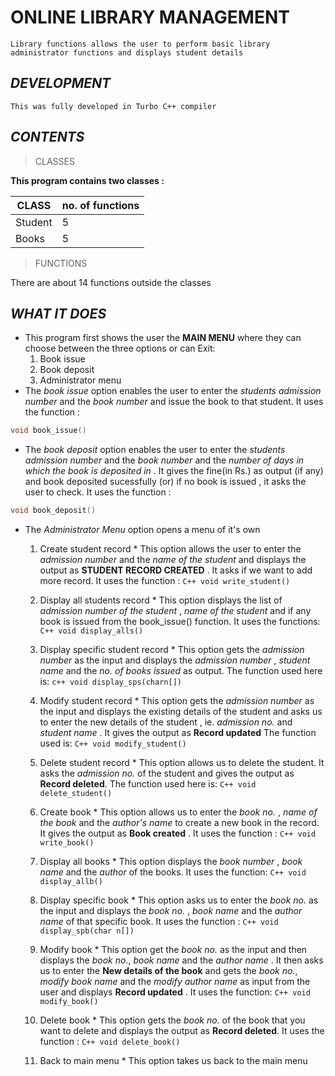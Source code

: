 # ONLINE LIBRARY MANAGEMENT
`Library functions allows the user to perform basic library administrator functions and displays student details`

## *DEVELOPMENT*
`This was fully developed in Turbo C++ compiler`

## *CONTENTS*
>CLASSES

__This program contains two classes :__

| CLASS      | no. of functions |
| ---------- | ---------------- |
| Student    |    5             |
| Books      |    5             |


>FUNCTIONS

 There are about 14 functions outside the classes

## *WHAT IT DOES*
* This program first shows the user the **MAIN MENU** where they can choose between the three options or can Exit:
    1. Book issue
    1. Book deposit
    1. Administrator menu
* The _book issue_ option enables the user to enter the _students admission number_ and the _book number_ and issue the book to that student. It uses the function :
```C++
void book_issue()
```
* The _book deposit_ option enables the user to enter the _students admission number_ and the _book number_ and the _number of days in which the book is deposited in_ . It gives the fine(in Rs.) as output (if any) and book deposited sucessfully (or) if no book is issued , it asks the user to check. It uses the function :
```C++
void book_deposit()
```
* The _Administrator Menu_ option opens a menu of it's own
    1. Create student record
            * This option allows the user to enter the *admission number* and the *name of the student* and displays the output as **STUDENT RECORD CREATED** . It asks if we want to add more record. It uses the function :
            ```C++
            void write_student()
            ```
     1. Display all students record
            * This option displays the list of  _admission number of the student_ , _name of the student_ and if any book is issued from the book_issue() function. It uses the functions:
            ```C++
            void display_alls()
            ```
     1. Display specific student record
            * This option gets the _admission number_ as the input and displays the _admission number_ , _student name_ and the _no. of books issued_ as output. The function used here is:
            ```c++
            void display_sps(charn[])
            ```
     1. Modify student record
            * This option gets the _admission number_ as the input and displays the existing details of the student and asks us to enter the new details of the student , ie. _admission no._ and _student name_ . It gives the output as **Record updated** The function used is:
            ```C++
            void modify_student()
            ```
     1. Delete student record
            * This option allows us to delete the student. It asks the _admission no._ of the student and gives the output as **Record deleted**. The function used here is:
            ```C++
            void delete_student()
            ```

     1. Create book
            * This option allows us to enter the _book no._ , _name of the book_ and the _author's name_ to create a new book in the record. It gives the output as **Book created** . It uses the function :
            ```C++
            void write_book()
            ```
     1. Display all books
            * This option displays the _book number_ , _book name_ and the _author_ of the books. It uses the function:
            ```C++
            void display_allb()
            ```
     1. Display specific book
            * This option asks us to enter the _book no._ as the input and displays the _book no._ , _book name_ and the _author name_ of that specific book. It uses the function :
            ```C++
            void display_spb(char n[])
            ```
     1. Modify book
            * This option get the _book no._ as the input and then displays the _book no._, _book name_ and the _author name_ . It then asks us to enter the **New details of the book** and gets the _book no._, _modify book name_ and the _modify author name_ as input from the user and displays __Record updated__ . It uses the function:
            ```C++
            void modify_book()
            ```
     1. Delete book
            * This option gets the _book no._ of the book that you want to delete and displays the output as **Record deleted**. It uses the function :
            ```C++
            void delete_book()
            ```
     1. Back to main menu
            * This option takes us back to the main menu
